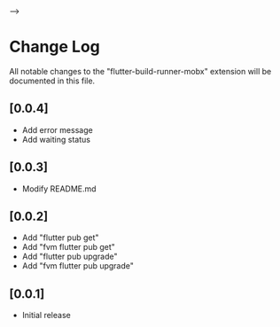 
-->
# Change Log

All notable changes to the "flutter-build-runner-mobx" extension will be documented in this file.

## [0.0.4]

- Add error message
- Add waiting status

## [0.0.3]

  - Modify README.md

## [0.0.2]

  - Add "flutter pub get"
  - Add "fvm flutter pub get"
  - Add "flutter pub upgrade"
  - Add "fvm flutter pub upgrade"

## [0.0.1]

  - Initial release